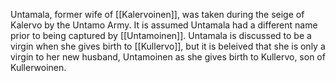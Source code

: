 Untamala, former wife of [[Kalervoinen]], was taken during the seige of Kalervo by the Untamo Army. It is assumed Untamala had a different name prior to being captured by [[Untamoinen]]. Untamala is discussed to be a virgin when she gives birth to [[Kullervo]], but it is beleived that she is only a virgin to her new husband, Untamoinen as she gives birth to Kullervo, son of Kullerwoinen. 